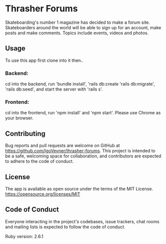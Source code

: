 # Thrasher Forums
Skateboarding's number 1 magazine has decided to make a forum site. Skateboarders around the world will be able to sign up for an account, make posts and make comments. Topics include events, videos and photos. 

## Usage
To use this app first clone into it then..

### Backend: 
cd into the backend, run 'bundle install', 'rails db:create 'rails db:migrate', 'rails db:seed', and start the server with 'rails s'.

### Frontend:
cd into the frontend, run 'npm install' and 'npm start'.
Please use Chrome as your browser.

## Contributing
Bug reports and pull requests are welcome on GitHub at https://github.com/IgoVeyner/thrasher-forums. This project is intended to be a safe, welcoming space for collaboration, and contributors are expected to adhere to the code of conduct.

## License
The app is available as open source under the terms of the MIT License. https://opensource.org/licenses/MIT

## Code of Conduct
Everyone interacting in the project's codebases, issue trackers, chat rooms and mailing lists is expected to follow the code of conduct.

Ruby version: 2.6.1
